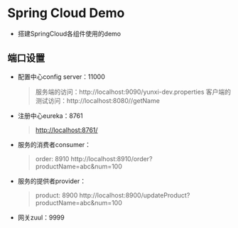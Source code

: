 # Spring Cloud Demo
* 搭建SpringCloud各组件使用的demo

## 端口设置
* 配置中心config server：11000
    > 服务端的访问：http://localhost:9090/yunxi-dev.properties
    > 客户端的测试访问：http://localhost:8080//getName
* 注册中心eureka：8761
    > [http://localhost:8761/](http://localhost:8761/)
* 服务的消费者consumer：
    > order: 8910
    > http://localhost:8910/order?productName=abc&num=100
    
* 服务的提供者provider：
    > product: 8900
    > http://localhost:8900/updateProduct?productName=abc&num=100
* 网关zuul：9999
